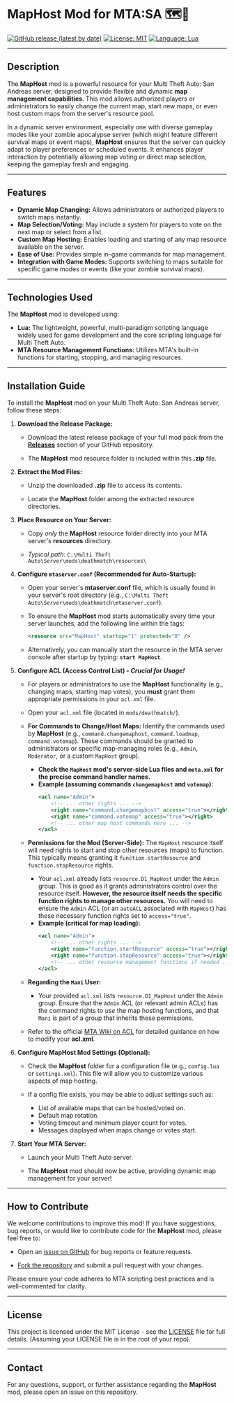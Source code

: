 # MapHost Mod for MTA:SA 🗺️🚀

[![GitHub release (latest by date)](https://img.shields.io/github/v/release/Maniseniler/PackZombieMTA)](https://github.com/Maniseniler/PackZombieMTA/releases/latest)
[![License: MIT](https://img.shields.io/badge/License-MIT-yellow.svg)](https://opensource.org/licenses/MIT)
[![Language: Lua](https://img.shields.io/badge/Language-Lua-blue?logo=lua)](https://www.lua.org/)

---

## **Description**

The **MapHost** mod is a powerful resource for your Multi Theft Auto: San Andreas server, designed to provide flexible and dynamic **map management capabilities**. This mod allows authorized players or administrators to easily change the current map, start new maps, or even host custom maps from the server's resource pool.

In a dynamic server environment, especially one with diverse gameplay modes like your zombie apocalypse server (which might feature different survival maps or event maps), **MapHost** ensures that the server can quickly adapt to player preferences or scheduled events. It enhances player interaction by potentially allowing map voting or direct map selection, keeping the gameplay fresh and engaging.

---

## **Features**

* **Dynamic Map Changing:** Allows administrators or authorized players to switch maps instantly.
* **Map Selection/Voting:** May include a system for players to vote on the next map or select from a list.
* **Custom Map Hosting:** Enables loading and starting of any map resource available on the server.
* **Ease of Use:** Provides simple in-game commands for map management.
* **Integration with Game Modes:** Supports switching to maps suitable for specific game modes or events (like your zombie survival maps).

---

## **Technologies Used**

The **MapHost** mod is developed using:

* **Lua:** The lightweight, powerful, multi-paradigm scripting language widely used for game development and the core scripting language for Multi Theft Auto.
* **MTA Resource Management Functions:** Utilizes MTA's built-in functions for starting, stopping, and managing resources.

---

## **Installation Guide**

To install the **MapHost** mod on your Multi Theft Auto: San Andreas server, follow these steps:

1.  **Download the Release Package:**

    * Download the latest release package of your full mod pack from the [**Releases**](https://github.com/Maniseniler/PackZombieMTA/releases) section of your GitHub repository.

    * The **MapHost** mod resource folder is included within this **.zip** file.

2.  **Extract the Mod Files:**

    * Unzip the downloaded **.zip** file to access its contents.

    * Locate the **MapHost** folder among the extracted resource directories.

3.  **Place Resource on Your Server:**

    * Copy *only* the **MapHost** resource folder directly into your MTA server's **resources** directory.

    * *Typical path:* `C:\Multi Theft Auto\Server\mods\deathmatch\resources\`

4.  **Configure `mtaserver.conf` (Recommended for Auto-Startup):**

    * Open your server's **mtaserver.conf** file, which is usually found in your server's root directory (e.g., `C:\Multi Theft Auto\Server\mods\deathmatch\mtaserver.conf`).

    * To ensure the **MapHost** mod starts automatically every time your server launches, add the following line within the **<server>** tags:

        ```xml
        <resource src="MapHost" startup="1" protected="0" />
        ```

    * Alternatively, you can manually start the resource in the MTA server console after startup by typing: **`start MapHost`**.

5.  **Configure ACL (Access Control List) - **_Crucial for Usage!_****

    * For players or administrators to use the **MapHost** functionality (e.g., changing maps, starting map votes), you **must** grant them appropriate permissions in your `acl.xml` file.

    * Open your `acl.xml` file (located in `mods/deathmatch/`).

    * **For Commands to Change/Host Maps:** Identify the commands used by **MapHost** (e.g., `command.changemaphost`, `command.loadmap`, `command.votemap`). These commands should be granted to administrators or specific map-managing roles (e.g., `Admin`, `Moderator`, or a custom `MapHost` group).
        * **Check the `MapHost` mod's server-side Lua files and `meta.xml` for the precise command handler names.**
        * **Example (assuming commands `changemaphost` and `votemap`):**
            ```xml
            <acl name="Admin">
                <!-- ... other rights ... -->
                <right name="command.changemaphost" access="true"></right>
                <right name="command.votemap" access="true"></right>
                <!-- ... other map host commands here ... -->
            </acl>
            ```

    * **Permissions for the Mod (Server-Side):** The `MapHost` resource itself will need rights to start and stop other resources (maps) to function. This typically means granting it `function.startResource` and `function.stopResource` rights.
        * Your `acl.xml` already lists `resource.D1_MapHost` under the `Admin` group. This is good as it grants administrators control over the resource itself. **However, the resource itself needs the specific function rights to manage other resources.** You will need to ensure the `Admin` ACL (or an `autoACL` associated with `MapHost`) has these necessary function rights set to `access="true"`.
        * **Example (critical for map loading):**
            ```xml
            <acl name="Admin">
                <!-- ... other rights ... -->
                <right name="function.startResource" access="true"></right>
                <right name="function.stopResource" access="true"></right>
                <!-- ... other resource management functions if needed ... -->
            </acl>
            ```

    * **Regarding the `Mani` User:**
        * Your provided `acl.xml` lists `resource.D1_MapHost` under the `Admin` group. Ensure that the `Admin` ACL (or relevant admin ACLs) has the command rights to *use* the map hosting functions, and that `Mani` is part of a group that inherits these permissions.

    * Refer to the official [MTA Wiki on ACL](https://wiki.multitheftauto.com/wiki/ACL) for detailed guidance on how to modify your **acl.xml**.

6.  **Configure MapHost Mod Settings (Optional):**

    * Check the **MapHost** folder for a configuration file (e.g., `config.lua` or `settings.xml`). This file will allow you to customize various aspects of map hosting.

    * If a config file exists, you may be able to adjust settings such as:
        * List of available maps that can be hosted/voted on.
        * Default map rotation.
        * Voting timeout and minimum player count for votes.
        * Messages displayed when maps change or votes start.

7.  **Start Your MTA Server:**

    * Launch your Multi Theft Auto server.

    * The **MapHost** mod should now be active, providing dynamic map management for your server!

---

## **How to Contribute**

We welcome contributions to improve this mod! If you have suggestions, bug reports, or would like to contribute code for the **MapHost** mod, please feel free to:

* Open an [issue on GitHub](https://github.com/Maniseniler/PackZombieMTA/issues) for bug reports or feature requests.

* [Fork the repository](https://github.com/Maniseniler/PackZombieMTA/fork) and submit a pull request with your changes.

Please ensure your code adheres to MTA scripting best practices and is well-commented for clarity.

---

## **License**

This project is licensed under the MIT License - see the [LICENSE](https://github.com/Maniseniler/PackZombieMTA/blob/main/LICENSE) file for full details. (Assuming your LICENSE file is in the root of your repo).

---

## **Contact**

For any questions, support, or further assistance regarding the **MapHost** mod, please open an issue on this repository.
